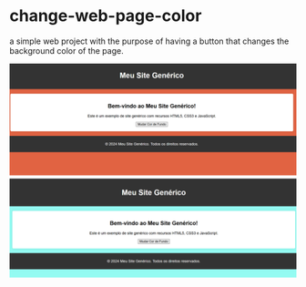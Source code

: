 # change-web-page-color
a simple web project with the purpose of having a button that changes the background color of the page.

![Thumbnail](https://raw.githubusercontent.com/ricardovolert/change-web-page-color/main/thumbnail.png)
